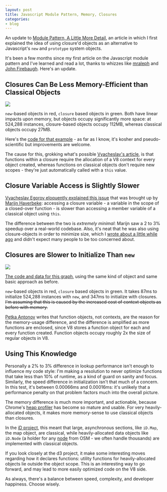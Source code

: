 ```yaml
---
layout: post
title: Javascript Module Pattern, Memory, Closures
categories:
- blog
---
```


An update to [Module Pattern, A Little More Detail](http://macwright.org/2012/06/04/the-module-pattern.html),
an article in which I first explained the idea of using closure'd objects
as an alternative to Javascript's `new` and `prototype` system objects.

It's been a few months since my first article on the Javascript module
pattern and I've learned and read a lot, thanks to whizzes like
[mraleph](https://twitter.com/mraleph) and [John Firebaugh](http://mapbox.com/about/team/#john-firebaugh).
Here's an update.

## Closures Can Be Less Memory-Efficient than Classical Objects

![](http://farm9.staticflickr.com/8498/8403853692_b0256187cd_o.png)

`new`-based objects in red, `closure` based objects in green. Both have linear
impacts upon memory, but objects occupy significantly more space: at 524,288
instances, closure-based objects occupy 112MB, whereas classical objects occupy
27MB.

Here's the [code for that example](https://gist.github.com/4590296) -
as far as I know, it's kosher and pseudo-scientific but improvements are welcome.

The cause for this, grokking what's possible [Vyacheslav's article](http://mrale.ph/blog/2012/09/23/grokking-v8-closures-for-fun.html),
is that functions within a closure require the allocation of a V8 context
for every object created, whereas functions on classical objects don't require
new scopes - they're just automatically called with a `this` value.

## Closure Variable Access is Slightly Slower

[Vyacheslav Egorov eloquently explained this issue](http://mrale.ph/blog/2012/09/23/grokking-v8-closures-for-fun.html) that
was brought up by [Marijn Haverbeke](http://marijnhaverbeke.nl/blog/closure-vs-object-performance.html):
accessing a closure variable - a variable in the scope of a closed-over
function - is slower than accessing a member variable of a classical object
using `this`.

The difference between the two is _extremely minimal_: Marijn saw a 2 to 3%
speedup over a real-world codebase. Also, it's neat that he was also using
closure-objects in order to minimize size, which I [wrote about a little while ago](http://macwright.org/2011/10/06/javascript.html)
and didn't expect many people to be too concerned about.

## Closures are Slower to Initialize Than `new`

![](http://farm9.staticflickr.com/8097/8402905323_a735d71c4c_o.png)

[The code and data for this graph](https://gist.github.com/4590667), using
the same kind of object and same basic approach as before.

`new`-based objects in red, `closure` based objects in green. It takes
87ms to initialize 524,288 instances with `new`, and 347ms to initialize
with closures. <strike>I'm assuming that this is caused by the increased cost of context
objects as before with memory.</strike>

[Petka Antonov](https://github.com/petkaantonov) writes that function objects,
not contexts, are the reason for the memory-usage difference, and the difference
is amplified as more functions are enclosed, since V8 stores a function object
for each and every function created. Function objects occupy roughly 2x the size
of regular objects in V8.

## Using This Knowledge

Personally a 2% to 3% difference in lookup performance isn't enough to
influence my code style: I'm making a resolution to never optimize
functions that take less than 10% of runtime, as a kind of guard on sanity
and focus. Similarly, the speed difference in initialization isn't that much
of a concern. In this test, it's between 0.00066ms and 0.00016ms: it's unlikely
that a performance penalty on that problem factors much into the overall picture.

The memory difference is much more important, and actionable, because Chrome's
[heap profiler](https://developers.google.com/chrome-developer-tools/docs/heap-profiling) has
become so mature and usable. For very heavily-allocated objects, it
makes more memory-sense to use classical objects than closures.

In the [iD project](https://github.com/systemed/iD), this meant that
large, asynchronous sections, like `iD.Map`, the map object, are classical,
while heavily-allocated data objects like `iD.Node`
(a holder for any [node](http://wiki.openstreetmap.org/wiki/Node) from OSM - we often handle thousands)
are implemented with classical objects.

If you look closely at the d3 project, it make some interesting moves
regarding how it declares functions: utility functions for heavily-allocated
objects lie outside the object scope. This is an interesting way to
go forward, and may lead to more easily optimized code on the V8 side.

As always, there's a balance between speed, complexity, and developer
happiness. Choose wisely.
